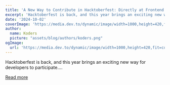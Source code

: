 ```yaml
---
title: 'A New Way to Contribute in Hacktoberfest: Directly at Frontend AI'
excerpt: 'Hacktoberfest is back, and this year brings an exciting new way for developers to participate....'
date: '2024-10-02'
coverImage: 'https://media.dev.to/dynamic/image/width=1000,height=420,fit=cover,gravity=auto,format=auto/https%3A%2F%2Fdev-to-uploads.s3.amazonaws.com%2Fuploads%2Farticles%2Fdl1v3xdzn32dyavsf927.png'
author:
  name: Koders
  picture: "assets/blog/authors/koders.png"
ogImage:
  url: 'https://media.dev.to/dynamic/image/width=1000,height=420,fit=cover,gravity=auto,format=auto/https%3A%2F%2Fdev-to-uploads.s3.amazonaws.com%2Fuploads%2Farticles%2Fdl1v3xdzn32dyavsf927.png'
---
```


Hacktoberfest is back, and this year brings an exciting new way for developers to participate....

[Read more](https://dev.to/buildwebcrumbs/a-new-way-to-contribute-in-hacktoberfest-directly-at-frontend-ai-3e00)
